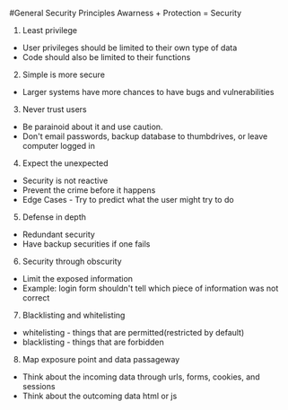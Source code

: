 #General Security Principles
Awarness + Protection = Security

1. Least privilege
  * User privileges should be limited to their own type of data
  * Code should also be limited to their functions
  
2. Simple is more secure
  * Larger systems have more chances to have bugs and vulnerabilities
  
3. Never trust users
  * Be parainoid about it and use caution.
  * Don't email passwords, backup database to thumbdrives, or leave computer logged in 
  
4. Expect the unexpected
  * Security is not reactive
  * Prevent the crime before it happens
  * Edge Cases - Try to predict what the user might try to do

5. Defense in depth
  * Redundant security
  * Have backup securities if one fails
  
6. Security through obscurity
  * Limit the exposed information
  * Example: login form shouldn't tell which piece of information was not correct
  
7. Blacklisting and whitelisting
  * whitelisting - things that are permitted(restricted by default)
  * blacklisting - things that are forbidden

8. Map exposure point and data passageway
  * Think about the incoming data through urls, forms, cookies, and sessions
  * Think about the outcoming data html or js
